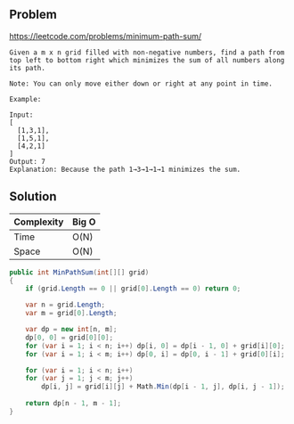 ## Problem

https://leetcode.com/problems/minimum-path-sum/

```
Given a m x n grid filled with non-negative numbers, find a path from top left to bottom right which minimizes the sum of all numbers along its path.

Note: You can only move either down or right at any point in time.

Example:

Input:
[
  [1,3,1],
  [1,5,1],
  [4,2,1]
]
Output: 7
Explanation: Because the path 1→3→1→1→1 minimizes the sum.
```

## Solution

| Complexity | Big O |
|------------|-------|
| Time       | O(N)  |
| Space      | O(N)  |

```csharp
public int MinPathSum(int[][] grid)
{
    if (grid.Length == 0 || grid[0].Length == 0) return 0;

    var n = grid.Length;
    var m = grid[0].Length;

    var dp = new int[n, m];
    dp[0, 0] = grid[0][0];
    for (var i = 1; i < n; i++) dp[i, 0] = dp[i - 1, 0] + grid[i][0];
    for (var i = 1; i < m; i++) dp[0, i] = dp[0, i - 1] + grid[0][i];

    for (var i = 1; i < n; i++)
    for (var j = 1; j < m; j++)
        dp[i, j] = grid[i][j] + Math.Min(dp[i - 1, j], dp[i, j - 1]);
    
    return dp[n - 1, m - 1];
}
```
